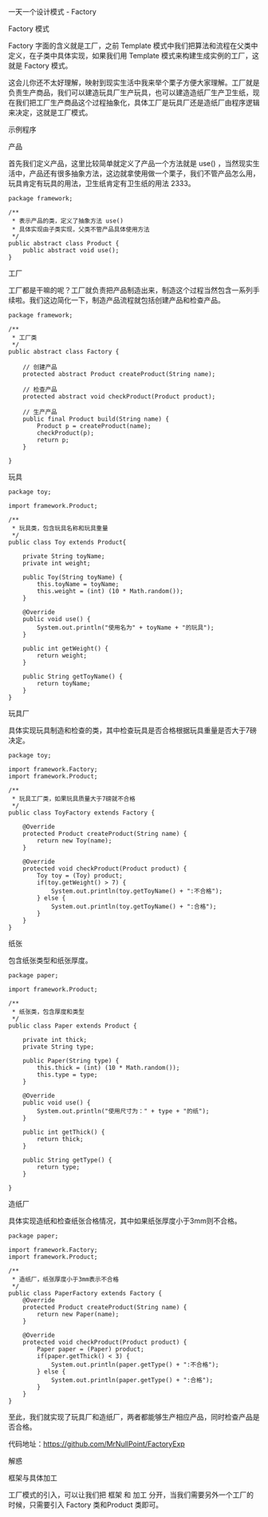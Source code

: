 一天一个设计模式 - Factory

Factory 模式

Factory 字面的含义就是工厂，之前 Template 模式中我们把算法和流程在父类中定义，在子类中具体实现，如果我们用 Template 模式来构建生成实例的工厂，这就是 Factory 模式。

这会儿你还不太好理解，映射到现实生活中我来举个栗子方便大家理解。工厂就是负责生产商品，我们可以建造玩具厂生产玩具，也可以建造造纸厂生产卫生纸，现在我们把工厂生产商品这个过程抽象化，具体工厂是玩具厂还是造纸厂由程序逻辑来决定，这就是工厂模式。

示例程序

产品

首先我们定义产品，这里比较简单就定义了产品一个方法就是 use() ，当然现实生活中，产品还有很多抽象方法，这边就拿使用做一个栗子，我们不管产品怎么用，玩具肯定有玩具的用法，卫生纸肯定有卫生纸的用法 2333。

    package framework;
    
    /**
     * 表示产品的类，定义了抽象方法 use()
     * 具体实现由子类实现，父类不管产品具体使用方法
     */
    public abstract class Product {
        public abstract void use();
    }

工厂

工厂都是干嘛的呢？工厂就负责把产品制造出来，制造这个过程当然包含一系列手续啦。我们这边简化一下，制造产品流程就包括创建产品和检查产品。

    package framework;
    
    /**
     * 工厂类
     */
    public abstract class Factory {
    
        // 创建产品
        protected abstract Product createProduct(String name);
    
        // 检查产品
        protected abstract void checkProduct(Product product);
    
        // 生产产品
        public final Product build(String name) {
            Product p = createProduct(name);
            checkProduct(p);
            return p;
        }
    
    }

玩具

    package toy;
    
    import framework.Product;
    
    /**
     * 玩具类，包含玩具名称和玩具重量
     */
    public class Toy extends Product{
    
        private String toyName;
        private int weight;
    
        public Toy(String toyName) {
            this.toyName = toyName;
            this.weight = (int) (10 * Math.random());
        }
    
        @Override
        public void use() {
            System.out.println("使用名为" + toyName + "的玩具");
        }
    
        public int getWeight() {
            return weight;
        }
    
        public String getToyName() {
            return toyName;
        }
    }

玩具厂

具体实现玩具制造和检查的类，其中检查玩具是否合格根据玩具重量是否大于7磅决定。

    package toy;
    
    import framework.Factory;
    import framework.Product;
    
    /**
     * 玩具工厂类，如果玩具质量大于7磅就不合格
     */
    public class ToyFactory extends Factory {
    
        @Override
        protected Product createProduct(String name) {
            return new Toy(name);
        }
    
        @Override
        protected void checkProduct(Product product) {
            Toy toy = (Toy) product;
            if(toy.getWeight() > 7) {
                System.out.println(toy.getToyName() + ":不合格");
            } else {
                System.out.println(toy.getToyName() + ":合格");
            }
        }
    }
    

纸张

包含纸张类型和纸张厚度。

    package paper;
    
    import framework.Product;
    
    /**
     * 纸张类，包含厚度和类型
     */
    public class Paper extends Product {
    
        private int thick;
        private String type;
    
        public Paper(String type) {
            this.thick = (int) (10 * Math.random());
            this.type = type;
        }
    
        @Override
        public void use() {
            System.out.println("使用尺寸为：" + type + "的纸");
        }
    
        public int getThick() {
            return thick;
        }
    
        public String getType() {
            return type;
        }
    
    }

造纸厂

具体实现造纸和检查纸张合格情况，其中如果纸张厚度小于3mm则不合格。

    package paper;
    
    import framework.Factory;
    import framework.Product;
    
    /**
     * 造纸厂，纸张厚度小于3mm表示不合格
     */
    public class PaperFactory extends Factory {
        @Override
        protected Product createProduct(String name) {
            return new Paper(name);
        }
    
        @Override
        protected void checkProduct(Product product) {
            Paper paper = (Paper) product;
            if(paper.getThick() < 3) {
                System.out.println(paper.getType() + ":不合格");
            } else {
                System.out.println(paper.getType() + ":合格");
            }
        }
    }

至此，我们就实现了玩具厂和造纸厂，两者都能够生产相应产品，同时检查产品是否合格。

代码地址：https://github.com/MrNullPoint/FactoryExp

解惑

框架与具体加工

工厂模式的引入，可以让我们把 框架 和 加工 分开，当我们需要另外一个工厂的时候，只需要引入 Factory 类和Product 类即可。


